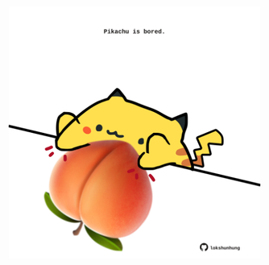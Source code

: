 <!-- built at 26/01/2025, 12:00:45 UTC -->
<p align="center">
  <img width="500" height="500" src="./ReadmeImage.svg">
</p>
